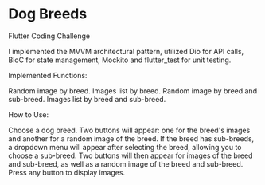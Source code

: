 # Dog Breeds

Flutter Coding Challenge

I implemented the MVVM architectural pattern, utilized Dio for API calls, BloC for state management, Mockito and flutter_test for unit testing.

Implemented Functions:

Random image by breed.
Images list by breed.
Random image by breed and sub-breed.
Images list by breed and sub-breed.

How to Use:

Choose a dog breed.
Two buttons will appear: one for the breed's images and another for a random image of the breed. If the breed has sub-breeds, a dropdown menu will appear after selecting the breed, allowing you to choose a sub-breed. Two buttons will then appear for images of the breed and sub-breed, as well as a random image of the breed and sub-breed.
Press any button to display images.